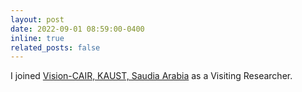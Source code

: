 ```yaml
---
layout: post
date: 2022-09-01 08:59:00-0400
inline: true
related_posts: false
---
```


I joined [Vision-CAIR, KAUST, Saudia Arabia](https://cemse.kaust.edu.sa/vision-cair) as a Visiting Researcher.
